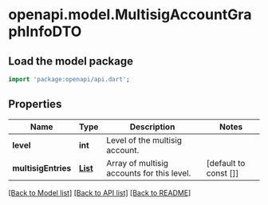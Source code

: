 # openapi.model.MultisigAccountGraphInfoDTO

## Load the model package
```dart
import 'package:openapi/api.dart';
```

## Properties
Name | Type | Description | Notes
------------ | ------------- | ------------- | -------------
**level** | **int** | Level of the multisig account. | 
**multisigEntries** | [**List<MultisigAccountInfoDTO>**](MultisigAccountInfoDTO.md) | Array of multisig accounts for this level. | [default to const []]

[[Back to Model list]](../README.md#documentation-for-models) [[Back to API list]](../README.md#documentation-for-api-endpoints) [[Back to README]](../README.md)


